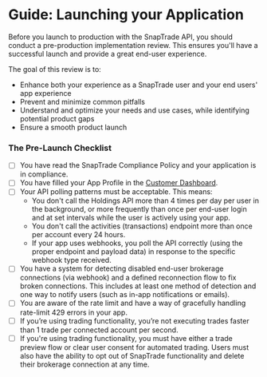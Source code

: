 # Guide: Launching your Application

Before you launch to production with the SnapTrade API, you should conduct a pre-production implementation review. This ensures you'll have a successful launch and provide a great end-user experience.

The goal of this review is to:

- Enhance both your experience as a SnapTrade user and your end users' app experience
- Prevent and minimize common pitfalls
- Understand and optimize your needs and use cases, while identifying potential product gaps
- Ensure a smooth product launch

### The Pre-Launch Checklist

- [ ]  You have read the SnapTrade Compliance Policy and your application is in compliance.
- [ ]  You have filled your App Profile in the [Customer Dashboard](dashboard.snaptrade.com).
- [ ]  Your API polling patterns must be acceptable. This means:
    - You don't call the Holdings API more than 4 times per day per user in the background, or more frequently than once per end-user login and at set intervals while the user is actively using your app.
    - You don't call the activities (transactions) endpoint more than once per account every 24 hours.
    - If your app uses webhooks, you poll the API correctly (using the proper endpoint and payload data) in response to the specific webhook type received.
- [ ]  You have a system for detecting disabled end-user brokerage connections (via webhook) and a defined reconnection flow to fix broken connections. This includes at least one method of detection and one way to notify users (such as in-app notifications or emails).
- [ ]  You are aware of the rate limit and have a way of gracefully handling rate-limit 429 errors in your app.
- [ ]  If youʼre using trading functionality, youʼre not executing trades faster than 1 trade per connected account per second.
- [ ]  If you're using trading functionality, you must have either a trade preview flow or clear user consent for automated trading. Users must also have the ability to opt out of SnapTrade functionality and delete their brokerage connection at any time.